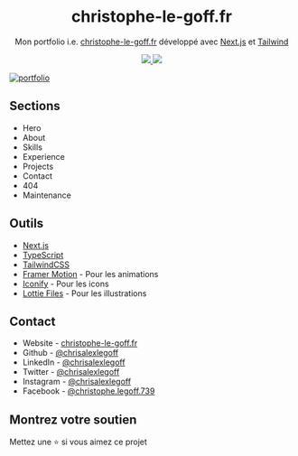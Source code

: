 <h1 align="center">
  christophe-le-goff.fr
</h1>

<p align="center">
  Mon portfolio i.e. <a href="https://christophe-le-goff.fr" target="_blank">christophe-le-goff.fr</a> développé avec <a href="https://nextjs.org/" target="_blank">Next.js</a> et <a href="https://tailwindcss.com/" target="_blank">Tailwind</a>
</p>

<p align="center">
  <a href="https://choosealicense.com/licenses/mit/">
    <img src="https://img.shields.io/badge/License-MIT-brightgreen"/ >
  </a>
  <img src="https://img.shields.io/badge/Version-1.0.0-blue"/ >
</p>

[![portfolio](https://user-images.githubusercontent.com/72270681/221581797-e4d47722-d74e-45e5-9c2f-6faed96fa03c.png)](https://christophe-le-goff.fr)

## Sections

- Hero
- About
- Skills
- Experience
- Projects
- Contact
- 404
- Maintenance

## Outils

- [Next.js](https://nextjs.org/)
- [TypeScript](https://www.typescriptlang.org/)
- [TailwindCSS](https://tailwindcss.com/)
- [Framer Motion](https://www.framer.com/motion/) - Pour les animations
- [Iconify](https://icon-sets.iconify.design/) - Pour les icons
- [Lottie Files](https://lottiefiles.com/) - Pour les illustrations

## Contact

- Website - [christophe-le-goff.fr](https://christophe-le-goff.fr)
- Github - [@chrisalexlegoff](https://github.com/chrisalexlegoff)
- LinkedIn - [@chrisalexlegoff](https://www.linkedin.com/in/chrisalexlegoff/)
- Twitter - [@chrisalexlegoff](https://twitter.com/chrisalexlegoff)
- Instagram - [@chrisalexlegoff](https://www.instagram.com/chrisalexlegoff)
- Facebook - [@christophe.legoff.739](https://www.facebook.com/christophe.legoff.739)

## Montrez votre soutien

Mettez une ⭐️ si vous aimez ce projet
